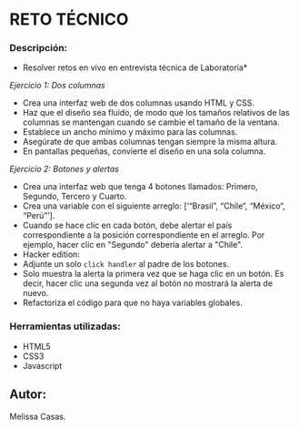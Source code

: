 #  RETO TÉCNICO

### Descripción:
* Resolver retos en vivo en entrevista técnica de Laboratoria*

*Ejercicio 1: Dos columnas*
- Crea una interfaz web de dos columnas usando HTML y CSS.
- Haz que el diseño sea fluido, de modo que los tamaños relativos de las
columnas se mantengan cuando se cambie el tamaño de la ventana.
- Establece un ancho mínimo y máximo para las columnas.
- Asegúrate de que ambas columnas tengan siempre la misma altura.
- En pantallas pequeñas, convierte el diseño en una sola columna.

*Ejercicio 2: Botones y alertas*
- Crea una interfaz web que tenga 4 botones llamados: Primero, Segundo,
Tercero y Cuarto.
- Crea una variable con el siguiente arreglo: [‘“Brasil”, “Chile“, “México“, “Perú”’].
- Cuando se hace clic en cada botón, debe alertar el país correspondiente a la
posición correspondiente en el arreglo. Por ejemplo, hacer clic en "Segundo"
debería alertar a "Chile".
- Hacker edition:
- Adjunte un solo `click handler` al padre de los botones.
- Solo muestra la alerta la primera vez que se haga clic en un botón. Es
decir, hacer clic una segunda vez al botón no mostrará la alerta de
nuevo.
- Refactoriza el código para que no haya variables globales.


### Herramientas utilizadas:
* HTML5
* CSS3
* Javascript

## Autor: 
Melissa Casas.